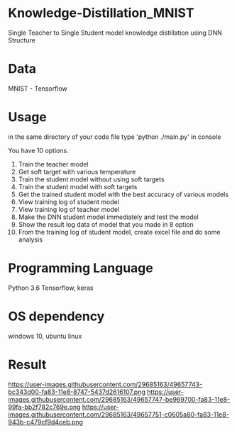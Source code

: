 # Knowledge-Distillation_MNIST
Single Teacher to Single Student model knowledge distillation using DNN Structure

# Data
MNIST - Tensorflow

# Usage
in the same directory of your code file type 'python ./main.py' in console

You have 10 options.

1. Train the teacher model
2. Get soft target with various temperature
3. Train the student model without using soft targets
4. Train the student model with soft targets
5. Get the trained student model with the best accuracy of various models
6. View training log of student model
7. View training log of teacher model
8. Make the DNN student model immediately and test the model
9. Show the result log data of model that you made in 8 option
10. From the training log of student model, create excel file and do some analysis
  
# Programming Language
Python 3.6
Tensorflow, keras

# OS dependency
windows 10, ubuntu linux

# Result
https://user-images.githubusercontent.com/29685163/49657743-bc343d00-fa83-11e8-8747-5437d2616107.png
https://user-images.githubusercontent.com/29685163/49657747-be969700-fa83-11e8-99fa-bb2f782c769e.png
https://user-images.githubusercontent.com/29685163/49657751-c0605a80-fa83-11e8-943b-c479cf9d4ceb.png
